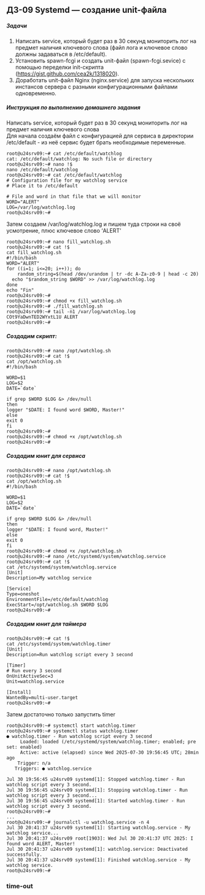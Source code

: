 ## ДЗ-09 Systemd — создание unit-файла

##### Задачи
1. Написать service, который будет раз в 30 секунд мониторить лог на предмет наличия ключевого слова (файл лога и ключевое слово должны задаваться в /etc/default).
2. Установить spawn-fcgi и создать unit-файл (spawn-fcgi.sevice) с помощью переделки init-скрипта (https://gist.github.com/cea2k/1318020).
3. Доработать unit-файл Nginx (nginx.service) для запуска нескольких инстансов сервера с разными конфигурационными файлами одновременно.  

##### Инструкция по выполнению домашнего задания
Написать service, который будет раз в 30 секунд мониторить лог на предмет наличия ключевого слова  
Для начала создаём файл с конфигурацией для сервиса в директории /etc/default - из неё сервис будет брать необходимые переменные.  

```
root@u24srv09:~# cat /etc/default/watchlog
cat: /etc/default/watchlog: No such file or directory
root@u24srv09:~# nano !$
nano /etc/default/watchlog
root@u24srv09:~# cat /etc/default/watchlog
# Configuration file for my watchlog service
# Place it to /etc/default

# File and word in that file that we will monitor
WORD="ALERT"
LOG=/var/log/watchlog.log
root@u24srv09:~#
```
Затем создаем /var/log/watchlog.log и пишем туда строки на своё усмотрение,
плюс ключевое слово ‘ALERT’
```
root@u24srv09:~# nano fill_watchlog.sh
root@u24srv09:~# cat !$
cat fill_watchlog.sh
#!/bin/bash
WORD="ALERT"
for ((i=1; i<=20; i++)); do
    random_string=$(head /dev/urandom | tr -dc A-Za-z0-9 | head -c 20)
  echo "$random_string $WORD" >> /var/log/watchlog.log
done
echo "Fin"
root@u24srv09:~#
root@u24srv09:~# chmod +x fill_watchlog.sh
root@u24srv09:~# ./fill_watchlog.sh
root@u24srv09:~# tail -n1 /var/log/watchlog.log 
COt9YaDwnTED2WYxtL1U ALERT
root@u24srv09:~#
```
##### Создадим скрипт:
```
root@u24srv09:~# nano /opt/watchlog.sh
root@u24srv09:~# cat !$
cat /opt/watchlog.sh
#!/bin/bash

WORD=$1
LOG=$2
DATE=`date`

if grep $WORD $LOG &> /dev/null
then
logger "$DATE: I found word $WORD, Master!"
else
exit 0
fi
root@u24srv09:~#
root@u24srv09:~# chmod +x /opt/watchlog.sh
root@u24srv09:~#
```
##### Создадим юнит для сервиса
```
root@u24srv09:~# nano /opt/watchlog.sh
root@u24srv09:~# cat !$
cat /opt/watchlog.sh
#!/bin/bash

WORD=$1
LOG=$2
DATE=`date`

if grep $WORD $LOG &> /dev/null
then
logger "$DATE: I found word, Master!"
else
exit 0
fi
root@u24srv09:~# chmod +x /opt/watchlog.sh
root@u24srv09:~# nano /etc/systemd/system/watchlog.service
root@u24srv09:~# cat !$
cat /etc/systemd/system/watchlog.service
[Unit]
Description=My watchlog service

[Service]
Type=oneshot
EnvironmentFile=/etc/default/watchlog
ExecStart=/opt/watchlog.sh $WORD $LOG
root@u24srv09:~#
```
##### Создадим юнит для таймера
```
root@u24srv09:~# cat !$
cat /etc/systemd/system/watchlog.timer
[Unit]
Description=Run watchlog script every 3 second

[Timer]
# Run every 3 second
OnUnitActiveSec=3
Unit=watchlog.service

[Install]
WantedBy=multi-user.target
root@u24srv09:~#
```
Затем достаточно только запустить timer
```
root@u24srv09:~# systemctl start watchlog.timer
root@u24srv09:~# systemctl status watchlog.timer
● watchlog.timer - Run watchlog script every 3 second
     Loaded: loaded (/etc/systemd/system/watchlog.timer; enabled; pre
set: enabled)
     Active: active (elapsed) since Wed 2025-07-30 19:56:45 UTC; 28min ago
    Trigger: n/a
   Triggers: ● watchlog.service

Jul 30 19:56:45 u24srv09 systemd[1]: Stopped watchlog.timer - Run watchlog script every 3 second.
Jul 30 19:56:45 u24srv09 systemd[1]: Stopping watchlog.timer - Run watchlog script every 3 second...
Jul 30 19:56:45 u24srv09 systemd[1]: Started watchlog.timer - Run watchlog script every 3 second.
root@u24srv09:~#
...
root@u24srv09:~# journalctl -u watchlog.service -n 4
Jul 30 20:41:37 u24srv09 systemd[1]: Starting watchlog.service - My watchlog service...
Jul 30 20:41:37 u24srv09 root[1903]: Wed Jul 30 20:41:37 UTC 2025: I found word ALERT, Master!
Jul 30 20:41:37 u24srv09 systemd[1]: watchlog.service: Deactivated successfully.
Jul 30 20:41:37 u24srv09 systemd[1]: Finished watchlog.service - My watchlog service.
root@u24srv09:~#

```
### time-out 
